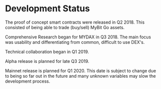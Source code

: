 # Development Status

The proof of concept smart contracts were released in Q2 2018. This consisted of being able to trade \(buy/sell\) MyBit Go assets.

Comprehensive Research began for MYDAX in Q3 2018. The main focus was usability and differentiating from common, difficult to use DEX's.

Technical collaboration began in Q1 2019.

Alpha release is planned for late Q3 2019.

Mainnet release is planned for Q1 2020. This date is subject to change due to being so far out in the future and many unknown variables may slow the development process.



